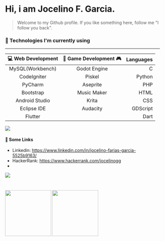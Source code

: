 <h1>Hi, i am Jocelino F. Garcia.</h1>

> Welcome to my Github profile. If you like something here, follow me "I follow you back".

### :scroll: Technologies I'm currently using

_________________________________________________________________________________________________

|   :computer: Web Development   |  :space_invader: Game Development :video_game:  |    Languages    |
|           :---:                |                      :---:                      |       ---:      |
| MySQL(Workbench)               | Godot Engine                                    | C               |
| CodeIgniter                    | Piskel                                          | Python          |
| PyCharm                        | Aseprite                                        | PHP             |
| Bootstrap                      | Music Maker                                     | HTML            |
| Android Studio                 | Krita                                           | CSS             |
| Eclipse IDE                    | Audacity                                        | GDScript        |
| Flutter                        |                                                 | Dart            |
<img src="https://cdn.jsdelivr.net/gh/devicons/devicon/icons/react/react-original.svg" />

#### :busts_in_silhouette: Some Links
 - Linkedin: https://www.linkedin.com/in/jocelino-farias-garcia-5525b9163/
 - HackerRank: https://www.hackerrank.com/jocelinogg
 - 
<img align="left" src="https://visitor-badge.laobi.icu/badge?page_id=jocelinoFG017.jocelinoFG017" />
<br>
<h1 align="center"></h1>
<img  align="left" height="150px" src="https://github-readme-stats.vercel.app/api?username=jocelinoFG017&show_icons=true&theme=merko">
<img  align="center" height="150px" src="https://github-readme-stats.vercel.app/api/top-langs/?username=jocelinoFG017&langs_count=6&layout=compact">

